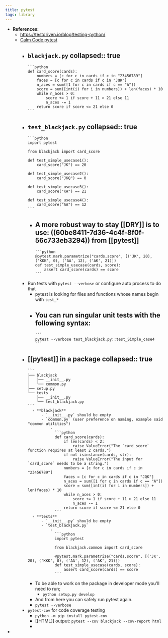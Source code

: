 ```yaml
---
title: pytest
tags: library
---
```


- **References:**
	- https://testdriven.io/blog/testing-python/
	- [Calm Code pytest](https://calmcode.io/pytest/introduction.html)
		- `blackjack.py`
		  collapsed:: true
			-
			  ```python
			  def card_score(cards):
			      numbers = [c for c in cards if c in "23456789"]
			      faces = [c for c in cards if c in "JQK"]
			      n_aces = sum([1 for c in cards if c == "A"])
			      score = sum([int(i) for i in numbers]) + len(faces) * 10
			      while n_aces > 0:
			          score += 1 if score + 11 > 21 else 11
			          n_aces -= 1
			      return score if score <= 21 else 0
			  ```
		- `test_blackjack.py`
		  collapsed:: true
			-
			  ```python
			  import pytest
			  
			  from blackjack import card_score
			  
			  def test_simple_usecase1():
			      card_score("JK") == 20
			  
			  def test_simple_usecase2():
			      card_score("JKQ") == 0
			  
			  def test_simple_usecase3():
			      card_score("KA") == 21
			  
			  def test_simple_usecase4():
			      card_score("AA") == 12
			  ```
			- A more robust way to stay [[DRY]] is to use: ((60be8411-7d36-4c4f-8f0f-56c733eb3294)) from [[pytest]]
				-
				  ```python
				  @pytest.mark.parametrize("cards,score", [('JK', 20), ('KKK', 0), ('AA', 12), ('AK', 21)])
				  def test_simple_usecase(cards, score):
				      assert card_score(cards) == score
				  ```
		- Run tests with `pytest --verbose` or configure auto process to do that
			- pytest is looking for files and functions whose names begin with `test_*`
			- You can run singular unit tests with the following syntax:
				-
				  ```
				  pytest --verbose test_blackjack.py::test_Simple_case4
				  ```
		- [[pytest]] in a package
		  collapsed:: true
			-
			  ```
			  ├── blackjack
			  │   ├── __init__.py
			  │   └── common.py
			  ├── setup.py
			  └── tests
			      ├── __init__.py
			      └── test_blackjack.py
			  ```
				- **blackjack**
					- `__init__.py` should be empty
					- `common.py` (user preference on naming, example said "common utilities")
						-
						  ```python
						  def card_score(cards):
						      if len(cards) < 2:
						          raise ValueError("The `card_score` function requires at least 2 cards.")
						      if not isinstance(cards, str):
						          raise ValueError("The input for `card_score` needs to be a string.")
						      numbers = [c for c in cards if c in "23456789"]
						      faces = [c for c in cards if c in "JQK"]
						      n_aces = sum([1 for c in cards if c == "A"])
						      score = sum([int(i) for i in numbers]) + len(faces) * 10
						      while n_aces > 0:
						          score += 1 if score + 11 > 21 else 11
						          n_aces -= 1
						      return score if score <= 21 else 0
						  ```
				- **tests**
					- `__init__.py` should be empty
					- `test_blackjack.py`
						-
						  ```python
						  import pytest
						  
						  from blackjack.common import card_score
						  
						  @pytest.mark.parametrize("cards,score", [('JK', 20), ('KKK', 0), ('AA', 12), ('AK', 21)])
						  def test_simple_usecase(cards, score):
						      assert card_score(cards) == score
						  ```
			- To be able to work on the package in developer mode you'll need to run;
				- `python setup.py develop`
			- And from here you can safely run pytest again.
			- `pytest --verbose`
		- `pytest-cov` for code coverage testing
			- `python -m pip install pytest-cov`
			- [[HTML]] output: `pytest --cov blackjack --cov-report html`
			-
-